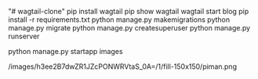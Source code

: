 "# wagtail-clone"
pip install wagtail
pip show wagtail
wagtail start blog
pip install -r requirements.txt
python manage.py makemigrations
python manage.py migrate
python manage.py createsuperuser
python manage.py runserver

python manage.py startapp images

/images/h3ee2B7dwZR1JZcPONWRVtaS_0A=/1/fill-150x150/piman.png
